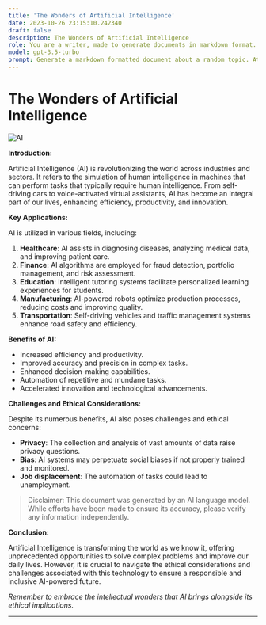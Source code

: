 ```yaml
---
title: 'The Wonders of Artificial Intelligence'
date: 2023-10-26 23:15:10.242340
draft: false
description: The Wonders of Artificial Intelligence
role: You are a writer, made to generate documents in markdown format. It is very important that all of the documents you generate are in valid markdown format.
model: gpt-3.5-turbo
prompt: Generate a markdown formatted document about a random topic. At the bottom, include a disclaimer explaining that the document was generated by you. The first line of the document should be the title. Make sure that the entire document is in proper markdown format, using a mix of various tags to make the document visually appealing.
---
```


# The Wonders of Artificial Intelligence

![AI](http://example.com/ai.png)

**Introduction:** 

Artificial Intelligence (AI) is revolutionizing the world across industries and sectors. It refers to the simulation of human intelligence in machines that can perform tasks that typically require human intelligence. From self-driving cars to voice-activated virtual assistants, AI has become an integral part of our lives, enhancing efficiency, productivity, and innovation.

**Key Applications:**

AI is utilized in various fields, including:

1. **Healthcare**: AI assists in diagnosing diseases, analyzing medical data, and improving patient care.
2. **Finance**: AI algorithms are employed for fraud detection, portfolio management, and risk assessment.
3. **Education**: Intelligent tutoring systems facilitate personalized learning experiences for students.
4. **Manufacturing**: AI-powered robots optimize production processes, reducing costs and improving quality.
5. **Transportation**: Self-driving vehicles and traffic management systems enhance road safety and efficiency.

**Benefits of AI:**

- Increased efficiency and productivity.
- Improved accuracy and precision in complex tasks.
- Enhanced decision-making capabilities.
- Automation of repetitive and mundane tasks.
- Accelerated innovation and technological advancements.

**Challenges and Ethical Considerations:**

Despite its numerous benefits, AI also poses challenges and ethical concerns:

- **Privacy**: The collection and analysis of vast amounts of data raise privacy questions.
- **Bias**: AI systems may perpetuate social biases if not properly trained and monitored.
- **Job displacement**: The automation of tasks could lead to unemployment.
 
> Disclaimer: This document was generated by an AI language model. While efforts have been made to ensure its accuracy, please verify any information independently.

**Conclusion:**

Artificial Intelligence is transforming the world as we know it, offering unprecedented opportunities to solve complex problems and improve our daily lives. However, it is crucial to navigate the ethical considerations and challenges associated with this technology to ensure a responsible and inclusive AI-powered future.

*Remember to embrace the intellectual wonders that AI brings alongside its ethical implications.*

---
